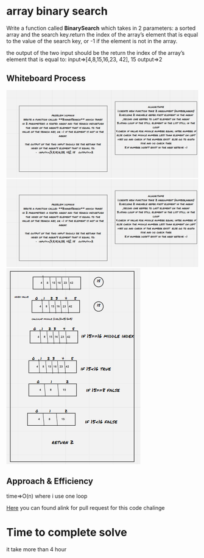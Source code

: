 # array binary search
Write a function called **BinarySearch** which takes in 2 parameters: a sorted array and the search key.return the index of the array’s element that is equal to the value of the search key, or -1 if the element is not in the array.

the output of the two input should be the return the index of the array’s element that is equal to:
input=>[4,8,15,16,23, 42], 15	output=>2



## Whiteboard Process
![whiteBord1](whiteBord3.1.PNG)
![whiteBord2](whiteBord3.1.PNG)
![whiteBord3](whiteBord3.3.PNG)


## Approach & Efficiency
time=>O(n)
where i use one loop

[Here](https://github.com/monaSalih/data-structures-and-algorithms/tree/array-binary-search) you can found alink for pull request for this code chalinge
<!-- What approach did you take? Discuss Why. What is the Big O space/time for this approach? -->

# Time to complete solve 
it take more than 4 hour
